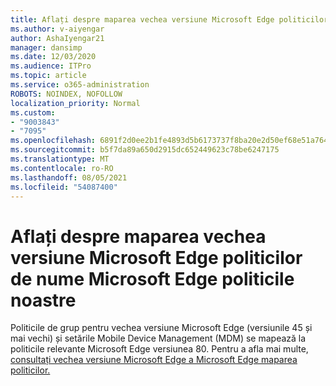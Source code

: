 ```yaml
---
title: Aflați despre maparea vechea versiune Microsoft Edge politicilor de nume Microsoft Edge politicile noastre
ms.author: v-aiyengar
author: AshaIyengar21
manager: dansimp
ms.date: 12/03/2020
ms.audience: ITPro
ms.topic: article
ms.service: o365-administration
ROBOTS: NOINDEX, NOFOLLOW
localization_priority: Normal
ms.custom:
- "9003843"
- "7095"
ms.openlocfilehash: 6891f2d0ee2b1fe4893d5b6173737f8ba20e2d50ef68e51a764e5f9f1fc7f790
ms.sourcegitcommit: b5f7da89a650d2915dc652449623c78be6247175
ms.translationtype: MT
ms.contentlocale: ro-RO
ms.lasthandoff: 08/05/2021
ms.locfileid: "54087400"
---
```

# <a name="learn-about-mapping-between-microsoft-edge-legacy-policies-and-microsoft-edge-policies"></a>Aflați despre maparea vechea versiune Microsoft Edge politicilor de nume Microsoft Edge politicile noastre

Politicile de grup pentru vechea versiune Microsoft Edge (versiunile 45 și mai vechi) și setările Mobile Device Management (MDM) se mapează la politicile relevante Microsoft Edge versiunea 80. Pentru a afla mai multe, [consultați vechea versiune Microsoft Edge a Microsoft Edge maparea politicilor.](https://go.microsoft.com/fwlink/?linkid=2141665)